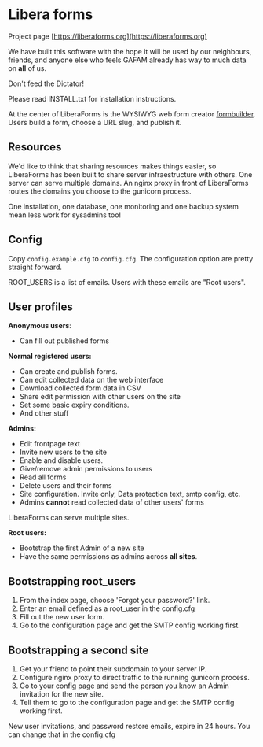 # Libera forms

Project page [https://liberaforms.org](https://liberaforms.org)

We have built this software with the hope it will be used by our neighbours, friends, and anyone else who feels GAFAM already has way to much data on **all** of us.

Don't feed the Dictator!

Please read INSTALL.txt for installation instructions.

At the center of LiberaForms is the WYSIWYG web form creator [formbuilder](https://formbuilder.online/). Users build a form, choose a URL slug, and publish it.

## Resources
We'd like to think that sharing resources makes things easier, so LiberaForms has been built to share server infraestructure with others. One server can serve multiple domains. An nginx proxy in front of LiberaForms routes the domains you choose to the gunicorn process.

One installation, one database, one monitoring and one backup system mean less work for sysadmins too!

## Config
Copy `config.example.cfg` to `config.cfg`. The configuration option are pretty straight forward.

ROOT_USERS is a list of emails. Users with these emails are "Root users".

## User profiles
**Anonymous users**:
 * Can fill out published forms
 
**Normal registered users:**
 * Can create and publish forms.
 * Can edit collected data on the web interface
 * Download collected form data in CSV
 * Share edit permission with other users on the site
 * Set some basic expiry conditions.
 * And other stuff

**Admins:**
 * Edit frontpage text
 * Invite new users to the site
 * Enable and disable users.
 * Give/remove admin permissions to users
 * Read all forms
 * Delete users and their forms
 * Site configuration. Invite only, Data protection text, smtp config, etc.
 * Admins **cannot** read collected data of other users' forms

LiberaForms can serve multiple sites.

**Root users:**
 * Bootstrap the first Admin of a new site
 * Have the same permissions as admins across **all sites**.

## Bootstrapping root_users
1. From the index page, choose 'Forgot your password?' link.
2. Enter an email defined as a root_user in the config.cfg
3. Fill out the new user form.
4. Go to the configuration page and get the SMTP config working first.

## Bootstrapping a second site
1. Get your friend to point their subdomain to your server IP.
2. Configure nginx proxy to direct traffic to the running gunicorn process.
3. Go to your config page and send the person you know an Admin invitation for the new site.
4. Tell them to go to the configuration page and get the SMTP config working first.

New user invitations, and password restore emails, expire in 24 hours. You can change that in the config.cfg
